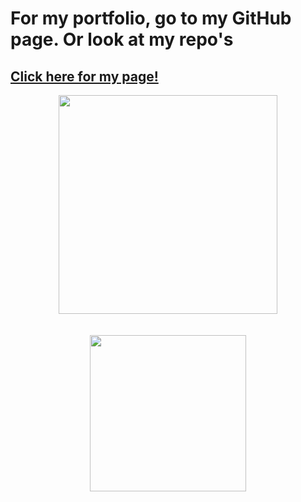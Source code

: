 # For my portfolio, go to my GitHub page. Or look at my repo's
## <a href="https://ohusq.github.io/" target="_blank" rel="noopener noreferrer"> Click here for my page! </a>
<div align="center">
    <img height="350px" src="https://github-readme-streak-stats.herokuapp.com/?user=holic-x"/>
</div>
<br><br>
<div align="center">
    <img height="250px" src="https://github-readme-stats-api-holic-x.vercel.app/api/top-langs/?username=ohusq&theme=gruvbox_light&layout=compact"/>
</div>
